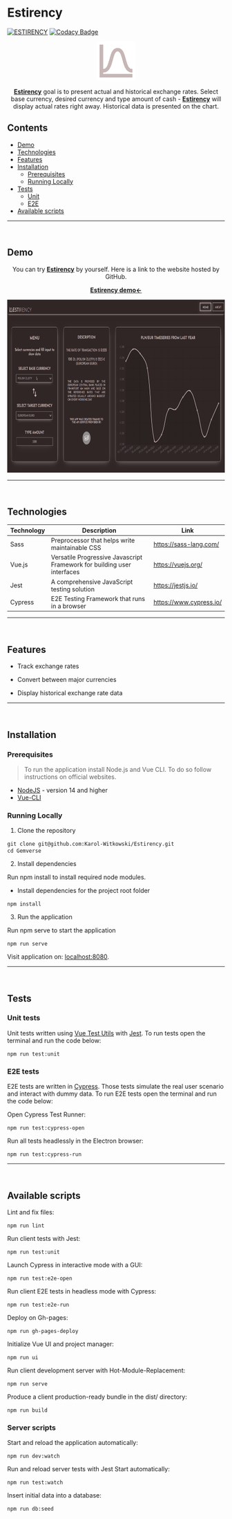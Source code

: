 # Estirency
[![ESTIRENCY](https://img.shields.io/endpoint?url=https://dashboard.cypress.io/badge/simple/jc7qvw/master&style=flat&logo=cypress)](https://dashboard.cypress.io/projects/jc7qvw/runs)
[![Codacy Badge](https://app.codacy.com/project/badge/Grade/78c26a5e77a447349ccf3b79ebaf8dd2)](https://www.codacy.com/gh/Karol-Witkowski/Estirency/dashboard?utm_source=github.com&amp;utm_medium=referral&amp;utm_content=Karol-Witkowski/Estirency&amp;utm_campaign=Badge_Grade)

<p align="center"><code><a href="https://karol-witkowski.github.io/Estirency/#/home"><img height="90" title="Estirency logo" src="public\logo.png" alt="Estirency logo"></a></code></p>

<p align="center"><a href="https://karol-witkowski.github.io/Estirency/#/home"><b>Estirency</b></a> goal is to present actual and historical exchange rates. Select base currency, desired currency and type amount of cash - <a href="https://karol-witkowski.github.io/Estirency/#/home"><b>Estirency</b></a> will display actual rates right away. Historical data is presented on the chart.</p>

## Contents

- [Demo](#demo)
- [Technologies](#technologies)
- [Features](#features)
- [Installation](#installation)
  - [Prerequisites](#prerequisites)
  - [Running Locally](#running-locally)
- [Tests](#tests)
  - [Unit](#unit-tests)
  - [E2E](#e2e-tests)
- [Available scripts](#available-scripts)

<hr>
<br>

## Demo

<p align="center">You can try <a href="https://karol-witkowski.github.io/Estirency/#/home"><b>Estirency</b></a> by yourself. Here is a link to the website hosted by GitHub.</p>

<p align="center"><a href="https://karol-witkowski.github.io/Estirency/#/home"><b>Estirency demo<-</b></a></p>


<p align="center"><code><a href="https://karol-witkowski.github.io/Estirency/#/home"><img height="400" src="src\assets\usageexample.gif" alt="usage example"></a></code></p>
<hr>
<br>

## Technologies

| Technology | Description | Link |
|-|-|-|
| Sass | Preprocessor that helps write maintainable CSS | https://sass-lang.com/ |
| Vue.js | Versatile Progressive Javascript Framework for building user interfaces | https://vuejs.org/ |
| Jest | A comprehensive JavaScript testing solution | https://jestjs.io/ |
| Cypress | E2E Testing Framework that runs in a browser | https://www.cypress.io/ |
<hr>
<br>

## Features

- Track exchange rates

- Convert between major currencies

- Display historical exchange rate data
<hr>
<br>

## Installation

### Prerequisites

>To run the application install Node.js and Vue CLI. To do so follow instructions on official websites.

- [NodeJS](https://nodejs.org/) - version 14 and higher
- [Vue-CLI](https://cli.vuejs.org/)

### Running Locally

1. Clone the repository

```console
git clone git@github.com:Karol-Witkowski/Estirency.git
cd Gemverse
```

2. Install dependencies

Run npm install to install required node modules.

- Install dependencies for the project root folder

```console
npm install
```

3. Run the application

Run npm serve to start the application


```console
npm run serve
```

Visit application on: [localhost:8080](http://localhost:8080/).
<hr>
<br>

## Tests

### Unit tests

Unit tests written using [Vue Test Utils](https://vue-test-utils.vuejs.org/) with [Jest](https://jestjs.io/). To run tests open the terminal and run the code below:

```console
npm run test:unit
```

### E2E tests

E2E tests are written in [Cypress](https://www.cypress.io/). Those tests simulate the real user scenario and interact with dummy data. To run E2E tests open the terminal and run the code below:

Open Cypress Test Runner:
```console
npm run test:cypress-open
```

Run all tests headlessly in the Electron browser:
```console
npm run test:cypress-run
```
<hr>
<br>

## Available scripts

Lint and fix files:

```console
npm run lint
```

Run client tests with Jest:

```console
npm run test:unit
```

Launch Cypress in interactive mode with a GUI:

```console
npm run test:e2e-open
```

Run client E2E tests in headless mode with Cypress:

```console
npm run test:e2e-run
```

Deploy on Gh-pages:

```console
npm run gh-pages-deploy
```

Initialize Vue UI and project manager:

```console
npm run ui
```

Run client development server with Hot-Module-Replacement:

```console
npm run serve
```

Produce a client production-ready bundle in the dist/ directory:

```console
npm run build
```

### Server scripts

Start and reload the application automatically:

```console
npm run dev:watch
```

Run and reload server tests with Jest Start automatically:

```console
npm run test:watch
```

Insert initial data into a database:

```console
npm run db:seed
```
